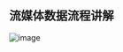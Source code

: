 ## 流媒体数据流程讲解

![image](https://github.com/xjh093/ReadingNotes/blob/master/Books/%E3%80%8AFFmpeg%E5%9F%BA%E7%A1%80%E5%BA%93%E7%BC%96%E7%A8%8B%E5%BC%80%E5%8F%91%E3%80%8B/Part03/image1.png)
